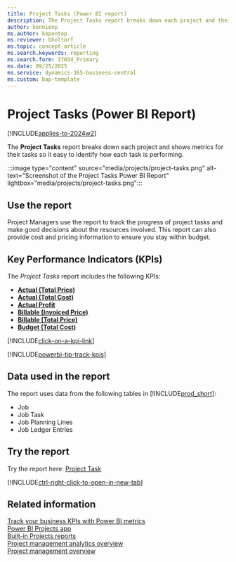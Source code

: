 ```yaml
---
title: Project Tasks (Power BI report)
description: The Project Tasks report breaks down each project and their tasks.
author: kennienp
ms.author: kepontop
ms.reviewer: bholtorf
ms.topic: concept-article
ms.search.keywords: reporting
ms.search.form: 37034_Primary
ms.date: 09/25/2025
ms.service: dynamics-365-business-central
ms.custom: bap-template
---
```


# Project Tasks (Power BI Report)

[!INCLUDE[applies-to-2024w2](includes/applies-to-2024w2.md)]

The **Project Tasks** report breaks down each project and shows metrics for their tasks so it easy to identify how each task is performing.

:::image type="content" source="media/projects/project-tasks.png" alt-text="Screenshot of the Project Tasks Power BI Report" lightbox="media/projects/project-tasks.png":::

## Use the report

Project Managers use the report to track the progress of project tasks and make good decisions about the resources involved. This report can also provide cost and pricing information to ensure you stay within budget.

## Key Performance Indicators (KPIs)

The *Project Tasks* report includes the following KPIs:

- [**Actual (Total Price)**](projects-powerbi-kpis.md#actual-total-price)
- [**Actual (Total Cost)**](projects-powerbi-kpis.md#actual-total-cost)
- [**Actual Profit**](projects-powerbi-kpis.md#actual-profit)
- [**Billable (Invoiced Price)**](projects-powerbi-kpis.md#billable-invoiced-price)
- [**Billable (Total Price)**](projects-powerbi-kpis.md#billable-total-price)
- [**Budget (Total Cost)**](projects-powerbi-kpis.md#budget-total-cost)

[!INCLUDE[click-on-a-kpi-link](includes/click-on-a-kpi-link.md)]

[!INCLUDE[powerbi-tip-track-kpis](includes/powerbi-tip-track-kpis.md)]

## Data used in the report

The report uses data from the following tables in [!INCLUDE[prod_short](includes/prod_short.md)]:

- Job
- Job Task
- Job Planning Lines
- Job Ledger Entries

## Try the report

Try the report here: [Project Task](https://businesscentral.dynamics.com?page=37034)

[!INCLUDE[ctrl-right-click-to-open-in-new-tab](includes/ctrl-right-click-to-open-in-new-tab.md)]

## Related information

[Track your business KPIs with Power BI metrics](track-kpis-with-power-bi-metrics.md)  
[Power BI Projects app](projects-powerbi-app.md)  
[Built-in Projects reports](project-reports.md)  
[Project management analytics overview](projects-analytics-overview.md)  
[Project management overview](projects-manage-projects.md)
